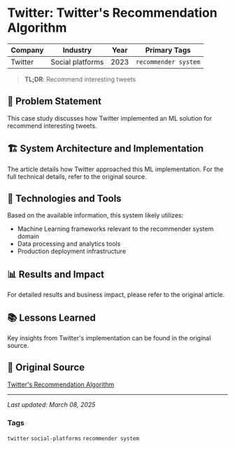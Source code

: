 # Twitter: Twitter's Recommendation Algorithm

| Company | Industry | Year | Primary Tags | 
|---------|----------|------|--------------|
| Twitter | Social platforms | 2023 | `recommender system` |

> **TL;DR**: Recommend interesting tweets

## 📝 Problem Statement

This case study discusses how Twitter implemented an ML solution for recommend interesting tweets.

## 🏗️ System Architecture and Implementation

The article details how Twitter approached this ML implementation. For the full technical details, refer to the original source.

## 🔧 Technologies and Tools

Based on the available information, this system likely utilizes:

- Machine Learning frameworks relevant to the recommender system domain
- Data processing and analytics tools
- Production deployment infrastructure

## 📊 Results and Impact

For detailed results and business impact, please refer to the original article.

## 📚 Lessons Learned

Key insights from Twitter's implementation can be found in the original source.

## 🔗 Original Source

[Twitter's Recommendation Algorithm](https://blog.twitter.com/engineering/en_us/topics/open-source/2023/twitter-recommendation-algorithm )

---

*Last updated: March 08, 2025*

### Tags

`twitter` `social-platforms` `recommender system`
